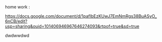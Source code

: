 home work : 

https://docs.google.com/document/d/1paflbEzKUwJ7EmNmRgs38BuASyO_6nCB/edit?usp=sharing&ouid=101406946967646274093&rtpof=true&sd=true


dwdwwdwd